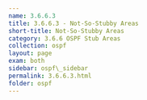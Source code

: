```yaml
---
name: 3.6.6.3
title: 3.6.6.3 - Not-So-Stubby Areas
short-title: Not-So-Stubby Areas
category: 3.6.6 OSPF Stub Areas
collection: ospf
layout: page
exam: both
sidebar: ospf\_sidebar
permalink: 3.6.6.3.html
folder: ospf
---
```



